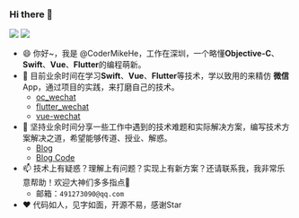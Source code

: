 ### Hi there 👋

<!--
**CoderMikeHe/CoderMIkeHe** is a ✨ _special_ ✨ repository because its `README.md` (this file) appears on your GitHub profile.

Here are some ideas to get you started:

- 🔭 I’m currently working on ...
- 🌱 I’m currently learning ...
- 👯 I’m looking to collaborate on ...
- 🤔 I’m looking for help with ...
- 💬 Ask me about ...
- 📫 How to reach me: ...
- 😄 Pronouns: ...
- ⚡ Fun fact: ...
-->
<p float="left">
  <img src="https://github-readme-stats.vercel.app/api?username=CoderMikeHe&show_icons=true&icon_color=CE1D2D&text_color=718096&bg_color=ffffff&count_private=true" />
  <img src="https://github-readme-stats.vercel.app/api/top-langs/?username=CoderMikeHe&layout=compact" /> 
</p>

- 😄 你好~，我是 @CoderMikeHe，工作在深圳，一个略懂**Objective-C**、**Swift**、**Vue**、**Flutter**的编程萌新。
- 🌱 目前业余时间在学习**Swift**、**Vue**、**Flutter**等技术，学以致用的来精仿 **微信** App，通过项目的实践，来打磨自己的技术。
  + [oc_wechat](https://github.com/CoderMikeHe/WeChat)
  + [flutter_wechat](https://github.com/CoderMikeHe/flutter_wechat)
  + [vue-wechat](https://github.com/CoderMikeHe/vue-wechat)
- 🔭 坚持业余时间分享一些工作中遇到的技术难题和实际解决方案，编写技术方案解决之道，希望能够传道、授业、解惑。
  + [Blog](https://www.jianshu.com/u/126498da7523)
  + [Blog Code](https://github.com/CoderMikeHe/MHDevelopExample_Objective_C)
- 📫 技术上有疑惑？理解上有问题？实现上有新方案？还请联系我，我非常乐意帮助！欢迎大神们多多指点🙏
  + 邮箱：`491273090@qq.com` 
- ♥️ 代码如人，见字如面，开源不易，感谢Star 
